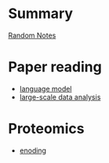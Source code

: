 # Summary

[Random Notes](README.md)

# Paper reading 

- [language model](./paper/llm.md)
- [large-scale data analysis](./paper/FLSHclust.md)

# Proteomics
- [enoding](./encoding.md)
